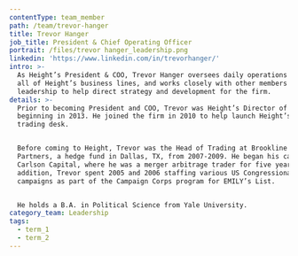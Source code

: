 ```yaml
---
contentType: team_member
path: /team/trevor-hanger
title: Trevor Hanger
job_title: President & Chief Operating Officer
portrait: /files/trevor hanger_leadership.png
linkedin: 'https://www.linkedin.com/in/trevorhanger/'
intro: >-
  As Height’s President & COO, Trevor Hanger oversees daily operations across
  all of Height’s business lines, and works closely with other members of senior
  leadership to help direct strategy and development for the firm.
details: >-
  Prior to becoming President and COO, Trevor was Height’s Director of Research
  beginning in 2013. He joined the firm in 2010 to help launch Height’s equity
  trading desk.


  Before coming to Height, Trevor was the Head of Trading at Brookline Avenue
  Partners, a hedge fund in Dallas, TX, from 2007-2009. He began his career at
  Carlson Capital, where he was a merger arbitrage trader for five years. In
  addition, Trevor spent 2005 and 2006 staffing various US Congressional
  campaigns as part of the Campaign Corps program for EMILY’s List.


  He holds a B.A. in Political Science from Yale University.
category_team: Leadership
tags:
  - term_1
  - term_2
---
```



